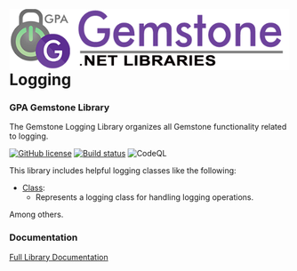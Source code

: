 <img align="right" src="img/gemstone-wide-600.png" alt="gemstone logo">

# Logging
### GPA Gemstone Library

The Gemstone Logging Library organizes all Gemstone functionality related to logging.

[![GitHub license](https://img.shields.io/github/license/gemstone/logging?color=4CC61E)](https://github.com/gemstone/logging/blob/master/LICENSE)
[![Build status](https://ci.appveyor.com/api/projects/status/5y4pbmi4f2pd0vpt?svg=true)](https://ci.appveyor.com/project/ritchiecarroll/logging)
![CodeQL](https://github.com/gemstone/logging/workflows/CodeQL/badge.svg)
<!-- [![NuGet](https://buildstats.info/nuget/Gemstone.Logging)](https://www.nuget.org/packages/Gemstone.Logging#readme-body-tab) -->

This library includes helpful logging classes like the following:

* [Class](https://gemstone.github.io/logging/help/html/T_gemstone_logging_Class.htm):
  * Represents a logging class for handling logging operations.

Among others.

### Documentation
[Full Library Documentation](https://gemstone.github.io/logging/help)
